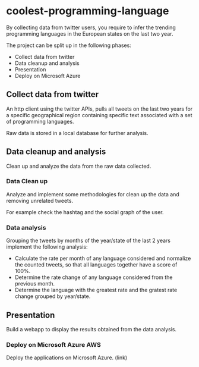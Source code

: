 # coolest-programming-language

By collecting data from twitter users, you require to infer the trending programming languages in the European states on the last two year.

The project can be split up in the following phases:
-  Collect data from twitter
-  Data cleanup and analysis
-  Presentation
-  Deploy on Microsoft Azure


## Collect data from twitter

An http client using the twitter APIs, pulls all tweets on the last two years for a specific geographical region containing specific
text associated with a set of programming languages. 

Raw data is stored in a local database for further analysis.


## Data cleanup and analysis

Clean up and analyze the data from the raw data collected.


### Data Clean up

Analyze and implement some methodologies for clean up the data and removing unrelated tweets.

For example check the hashtag and the social graph of the user.


### Data analysis

Grouping the tweets by months of the year/state of the last 2 years implement the following analysis:
- Calculate the rate per month of any language considered and normalize the counted tweets, so that all languages together have a score of 100%.
- Determine the rate change of any language considered from the previous month.
- Determine the language with the greatest rate and the gratest rate change grouped by year/state.


## Presentation

Build a webapp to display the results obtained from the data analysis.


### Deploy on Microsoft Azure AWS

Deploy the applications on Microsoft Azure.
(link)


